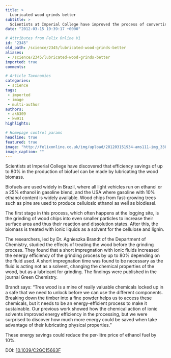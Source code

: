 ```yaml
---
title: >
  Lubricated wood grinds better
subtitle: >
  Scientists at Imperial College have improved the process of converting pine wood into biofuels
date: "2012-03-15 19:39:17 +0000"

# Attributes from Felix Online V1
id: "2345"
old_path: /science/2345/lubricated-wood-grinds-better
aliases:
 - /science/2345/lubricated-wood-grinds-better
imported: true
comments:

# Article Taxonomies
categories:
 - science
tags:
 - imported
 - image
 - multi-author
authors:
 - ak6309
 - kw911
highlights:

# Homepage control params
headline: true
featured: true
image: "http://felixonline.co.uk/img/upload/201203151934-ams111-img_3382-1.jpg"
image_caption: ""
---
```


Scientists at Imperial College have discovered that efficiency savings of up to 80% in the production of biofuel can be made by lubricating the wood biomass.

Biofuels are used widely in Brazil, where all light vehicles run on ethanol or a 25% ethanol in gasoline blend, and the USA where gasoline with 10% ethanol content is widely available. Wood chips from fast-growing trees such as pine are used to produce cellulosic ethanol as well as biodiesel.

The first stage in this process, which often happens at the logging site, is the grinding of wood chips into even smaller particles to increase their surface area and thus their reaction and dissolution states. After this, the biomass is treated with ionic liquids as a solvent for the cellulose and lignin.

The researchers, led by Dr. Agnieszka Brandt of the Department of Chemistry, studied the effects of treating the wood before the grinding process. They found that a short impregnation with ionic fluids increased the energy efficiency of the grinding process by up to 80% depending on the fluid used. A short impregnation time was found to be necessary as the fluid is acting not as a solvent, changing the chemical properties of the wood, but as a lubricant for grinding. The findings were published in the journal Green Chemistry.

Brandt says: “Tree wood is a mine of really valuable chemicals locked up in a safe that we need to unlock before we can use the different components. Breaking down the timber into a fine powder helps us to access these chemicals, but it needs to be an energy-efficient process to make it sustainable. Our previous work showed how the chemical action of ionic solvents improved energy efficiency in the processing, but we were surprised to discover how much more energy could be saved when take advantage of their lubricating physical properties.”

These energy savings could reduce the per-litre price of ethanol fuel by 10%.

DOI: [10.1039/C2GC15663F](http://dx.doi.org/10.1039/C2GC15663F)
